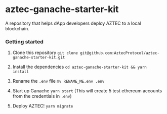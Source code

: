 # aztec-ganache-starter-kit

A repository that helps dApp developers deploy AZTEC to a local blockchain.

### Getting started

1. Clone this repository `git clone git@github.com:AztecProtocol/aztec-ganache-starter-kit.git`

2. Install the dependencies `cd aztec-ganache-starter-kit && yarn install`

3. Rename the `.env` file  `mv RENAME_ME.env .env`

4. Start up Ganache `yarn start` (This will create 5 test ethereum accounts from the credentials in `.env`)

5. Deploy AZTEC! `yarn migrate`



